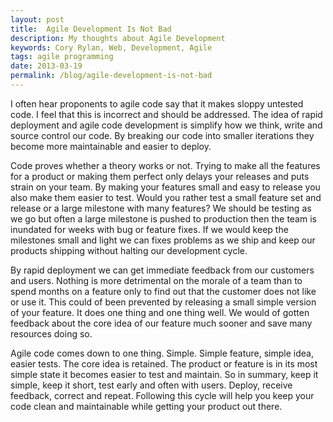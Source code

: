 ```yaml
---
layout: post
title:  Agile Development Is Not Bad
description: My thoughts about Agile Development
keywords: Cory Rylan, Web, Development, Agile
tags: agile programming
date: 2013-03-19
permalink: /blog/agile-development-is-not-bad
---
```


I often hear proponents to agile code say that it makes sloppy untested code.
I feel that this is incorrect and should be addressed. The idea of rapid deployment and agile
code development is simplify how we think, write and source control our code. By breaking our
code into smaller iterations they become more maintainable and easier to deploy.

Code proves whether a theory works or not. Trying to make all the features for a product
or making them perfect only delays your releases and puts strain on your team. By making your
features small and easy to release you also make them easier to test. Would you rather test a
small feature set and release or a large milestone with many features? We should be testing as
we go but often a large milestone is pushed to production then the team is inundated for weeks
with bug or feature fixes. If we would keep the milestones small and light we can fixes problems
as we ship and keep our products shipping without halting our development cycle.

By rapid deployment we can get immediate feedback from our customers and users. Nothing is
more detrimental on the morale of a team than to spend months on a feature only to find out that
the customer does not like or use it. This could of been prevented by releasing a small simple
version of your feature. It does one thing and one thing well. We would of gotten feedback about
the core idea of our feature much sooner and save many resources doing so.

Agile code comes down to one thing. Simple. Simple feature, simple idea, easier tests. The
core idea is retained. The product or feature is in its most simple state it becomes easier
to test and maintain. So in summary, keep it simple, keep it short, test early and often with users.
Deploy, receive feedback, correct and repeat. Following this cycle will help you keep
your code clean and maintainable while getting your product out there.